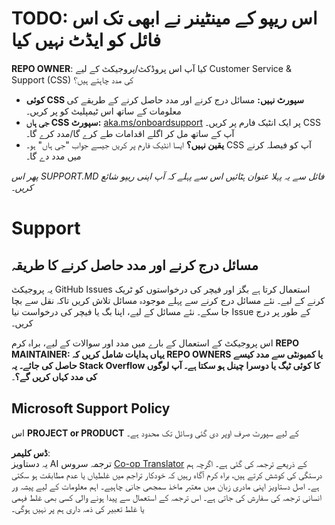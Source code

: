 <!--
CO_OP_TRANSLATOR_METADATA:
{
  "original_hash": "62fe65c1d8e3796c01aa1e3c89666cba",
  "translation_date": "2025-06-12T11:14:59+00:00",
  "source_file": "SUPPORT.md",
  "language_code": "ur"
}
-->
# TODO: اس ریپو کے مینٹینر نے ابھی تک اس فائل کو ایڈٹ نہیں کیا

**REPO OWNER**: کیا آپ اس پروڈکٹ/پروجیکٹ کے لیے Customer Service & Support (CSS) کی مدد چاہتے ہیں؟

- **کوئی CSS سپورٹ نہیں:** مسائل درج کرنے اور مدد حاصل کرنے کے طریقے کی معلومات کے ساتھ اس ٹیمپلیٹ کو پر کریں۔
- **جی ہاں CSS سپورٹ:** [aka.ms/onboardsupport](https://aka.ms/onboardsupport) پر ایک انٹیک فارم پر کریں۔ CSS آپ کے ساتھ مل کر اگلے اقدامات طے کرے گا/مدد کرے گا۔
- **یقین نہیں؟** ایسا انٹیک فارم پر کریں جیسے جواب "جی ہاں" ہو۔ CSS آپ کو فیصلہ کرنے میں مدد دے گا۔

*پھر اس SUPPORT.MD فائل سے یہ پہلا عنوان ہٹائیں اس سے پہلے کہ آپ اپنی ریپو شائع کریں۔*

# Support

## مسائل درج کرنے اور مدد حاصل کرنے کا طریقہ

یہ پروجیکٹ GitHub Issues استعمال کرتا ہے بگز اور فیچر کی درخواستوں کو ٹریک کرنے کے لیے۔ نئے مسائل درج کرنے سے پہلے موجودہ مسائل تلاش کریں تاکہ نقل سے بچا جا سکے۔ نئے مسائل کے لیے، اپنا بگ یا فیچر کی درخواست نیا Issue کے طور پر درج کریں۔

اس پروجیکٹ کے استعمال کے بارے میں مدد اور سوالات کے لیے، براہ کرم **REPO MAINTAINER: یہاں ہدایات شامل کریں کہ REPO OWNERS یا کمیونٹی سے مدد کیسے حاصل کی جائے۔ یہ Stack Overflow کا کوئی ٹیگ یا دوسرا چینل ہو سکتا ہے۔ آپ لوگوں کی مدد کہاں کریں گے؟**۔

## Microsoft Support Policy

اس **PROJECT or PRODUCT** کے لیے سپورٹ صرف اوپر دی گئی وسائل تک محدود ہے۔

**ڈس کلیمر**:  
یہ دستاویز AI ترجمہ سروس [Co-op Translator](https://github.com/Azure/co-op-translator) کے ذریعے ترجمہ کی گئی ہے۔ اگرچہ ہم درستگی کی کوشش کرتے ہیں، براہ کرم آگاہ رہیں کہ خودکار تراجم میں غلطیاں یا عدم مطابقت ہو سکتی ہے۔ اصل دستاویز اپنی مادری زبان میں معتبر ماخذ سمجھی جانی چاہیے۔ اہم معلومات کے لیے پیشہ ور انسانی ترجمہ کی سفارش کی جاتی ہے۔ اس ترجمہ کے استعمال سے پیدا ہونے والی کسی بھی غلط فہمی یا غلط تعبیر کی ذمہ داری ہم پر نہیں ہوگی۔